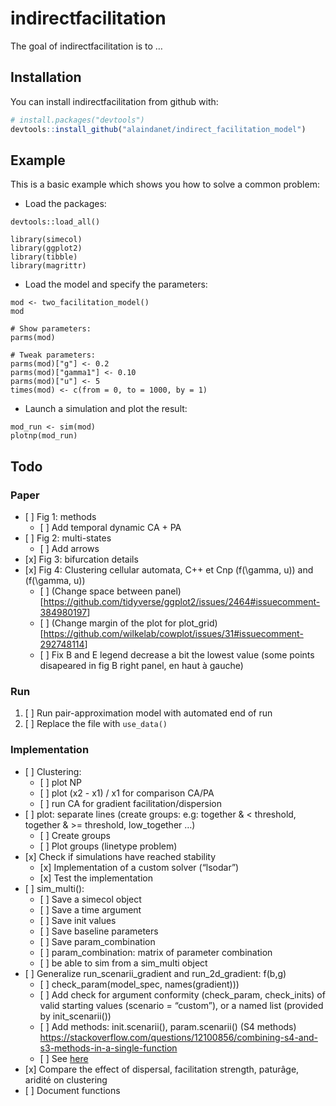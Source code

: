 
<!-- README.md is generated from README.Rmd. Please edit that file -->

# indirectfacilitation

The goal of indirectfacilitation is to …

## Installation

You can install indirectfacilitation from github with:

``` r
# install.packages("devtools")
devtools::install_github("alaindanet/indirect_facilitation_model")
```

## Example

This is a basic example which shows you how to solve a common problem:

  - Load the packages:

<!-- end list -->

    devtools::load_all()
    
    library(simecol)
    library(ggplot2)
    library(tibble)
    library(magrittr)

  - Load the model and specify the parameters:

<!-- end list -->

    mod <- two_facilitation_model()
    mod
    
    # Show parameters:
    parms(mod)
    
    # Tweak parameters:
    parms(mod)["g"] <- 0.2
    parms(mod)["gamma1"] <- 0.10
    parms(mod)["u"] <- 5 
    times(mod) <- c(from = 0, to = 1000, by = 1)

  - Launch a simulation and plot the result:

<!-- end list -->

    mod_run <- sim(mod)
    plotnp(mod_run)

## Todo

### Paper

  - \[ \] Fig 1: methods
      - \[ \] Add temporal dynamic CA + PA
  - \[ \] Fig 2: multi-states
      - \[ \] Add arrows
  - \[x\] Fig 3: bifurcation details
  - \[x\] Fig 4: Clustering cellular automata, C++ et Cnp
    \(f(\gamma, u)\) and \(f(\gamma, u)\)
      - \[ \] (Change space between
        panel)\[<https://github.com/tidyverse/ggplot2/issues/2464#issuecomment-384980197>\]
      - \[ \] (Change margin of the plot for
        plot\_grid)\[<https://github.com/wilkelab/cowplot/issues/31#issuecomment-292748114>\]
      - \[ \] Fix B and E legend decrease a bit the lowest value (some
        points disapeared in fig B right panel, en haut à gauche)

### Run

1.  \[ \] Run pair-approximation model with automated end of run
2.  \[ \] Replace the file with `use_data()`

### Implementation

  - \[ \] Clustering:
      - \[ \] plot NP
      - \[ \] plot (x2 - x1) / x1 for comparison CA/PA
      - \[ \] run CA for gradient facilitation/dispersion
  - \[ \] plot: separate lines (create groups: e.g: together & \<
    threshold, together & \>= threshold, low\_together …)
      - \[ \] Create groups
      - \[ \] Plot groups (linetype problem)
  - \[x\] Check if simulations have reached stability
      - \[x\] Implementation of a custom solver (“lsodar”)
      - \[x\] Test the implementation
  - \[ \] sim\_multi():
      - \[ \] Save a simecol object
      - \[ \] Save a time argument
      - \[ \] Save init values
      - \[ \] Save baseline parameters
      - \[ \] Save param\_combination
      - \[ \] param\_combination: matrix of parameter combination
      - \[ \] be able to sim from a sim\_multi object
  - \[ \] Generalize run\_scenarii\_gradient and run\_2d\_gradient:
    f(b,g)
      - \[ \] check\_param(model\_spec, names(gradient)))
      - \[ \] Add check for argument conformity (check\_param,
        check\_inits) of valid starting values (scenario = “custom”), or
        a named list (provided by init\_scenarii())
      - \[ \] Add methods: init.scenarii(), param.scenarii() (S4
        methods)
        <https://stackoverflow.com/questions/12100856/combining-s4-and-s3-methods-in-a-single-function>
      - \[ \] See [here](https://stackoverflow.com/a/23863893/5968131)
  - \[x\] Compare the effect of dispersal, facilitation strength,
    paturâge, aridité on clustering  
  - \[ \] Document functions
